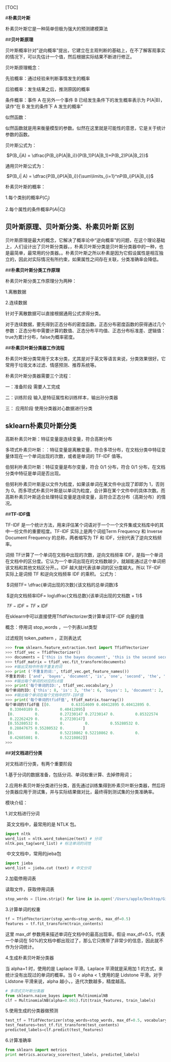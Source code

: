 [TOC]

#**朴素贝叶斯**

朴素贝叶斯它是一种简单但极为强大的预测建模算法

##**贝叶斯原理**

贝叶斯概率针对"逆向概率"提出，它建立在主观判断的基础上，在不了解客观事实的情况下，可以先估计一个值，然后根据实际结果不断进行修正。

贝叶斯原理概念：

先验概率：通过经验来判断事情发生的概率

后验概率：发生结果之后，推测原因的概率

条件概率：事件 A 在另外一个事件 B 已经发生条件下的发生概率表示为 P(A|B)，读作“在 B 发生的条件下 A 发生的概率”

似然函数：

似然函数就是用来衡量模型的参数。似然在这里就是可能性的意思，它是关于统计参数的函数。

贝叶斯公式为：

​			$P(B_i|A) = \dfrac{P(B_i)P(A|B_i)}{P(B_1)P(A|B_1)+P(B_2)P(A|B_2)}$

通用贝叶斯公式为：

​                         $P(B_i| A) = \dfrac{P(B_i)P(A|B_i)}{\sum\limits_{i=1}^nP(B_i)P(A|B_i)}$

朴素贝叶斯的概率：

1.每个类别的概率$P(C_j)$ 

2.每个属性的条件概率$P(Ai|Cj)$

## **贝叶斯原理、贝叶斯分类、朴素贝叶斯 区别**

贝叶斯原理是最大的概念，它解决了概率论中“逆向概率”的问题，在这个理论基础上，人们设计出了贝叶斯分类器，，朴素贝叶斯分类是贝叶斯分类器中的一种，也是最简单，最常用的分类器。。朴素贝叶斯之所以朴素是因为它假设属性是相互独立的，因此对实际情况有所约束，如果属性之间存在关联，分类准确率会降低。

##**朴素贝叶斯分类工作原理**

朴素贝叶斯分类工作原理分为两种：

1.离散数据

2.连续数据

针对于离散数据可以直接根据通用公式求得分类。

对于连续数据，要先得到正态分布的密度函数。正态分布密度函数的获得通过几个参数：正态分布中需要计算的数值、正态分布平均值、正态分布标准差、逻辑值：true为累计分布，false为概率密度。

##**朴素贝叶斯分类器工作流程**

朴素贝叶斯分类常用于文本分类，尤其是对于英文等语言来说，分类效果很好。它常用于垃圾文本过滤、情感预测、推荐系统等。

朴素贝叶斯分类器需要三个流程：

一：准备阶段  需要人工完成

二：训练阶段  输入是特征属性和训练样本，输出孙分类器

三： 应用阶段 使用分类器对心数据进行分类

## **sklearn朴素贝叶斯分类**

高斯朴素贝叶斯：特征变量是连续变量，符合高斯分布

多项式朴素贝叶斯：：特征变量是离散变量，符合多项分布，在文档分类中特征变量体现在一个单词出现的次数，或者是单词的 TF-IDF 值等。

伯努利朴素贝叶斯：特征变量是布尔变量，符合 0/1 分布，符合 0/1 分布，在文档分类中特征是单词是否出现。



伯努利朴素贝叶斯是以文件为粒度，如果该单词在某文件中出现了即即为 1，否则为 0。而多项式朴素贝叶斯是以单词为粒度，会计算在某个文件中的具体次数。而高斯朴素贝叶斯适合处理特征变量是连续变量，且符合正态分布（高斯分布）的情况。

##**TF-IDF值**

TF-IDF 是一个统计方法，用来评估某个词语对于一个一个文件集或文档库中的其中一份文件的重要程度。TF-IDF 实际上是两个词组Term Frequency 和 Inverse Document Frequency 的总称，两者缩写为 TF 和 IDF，分别代表了逆向文档频率。

词频 TF计算了一个单词在文档中出现的次数，逆向文档频率 IDF，是指一个单词在文档中的区分度。它认为一个单词出现在的文档数越少，就越能通过这个单词把该文档和其他文档区分开。。IDF 越大就代表该单词的区分度越大。所以 TF-IDF 实际上是词频 TF 和逆向文档频率 IDF 的乘积。 公式为：

​			$词频TF= \dfrac{单词出现的次数}{该文档的总单词数}$

​                        $逆向文档频率IDF= log\dfrac{文档总数}{该单词出现的文档数 + 1}$

​                       $TF-IDF = TF\times IDF$

在sklearn中可以直接使用TfidfVectorizer类计算单词TF-IDF 向量的值

概念：停用词 stop_words ，一个列表List类型

过滤规则 token_pattern ，正则表达式



```python
>>> from sklearn.feature_extraction.text import TfidfVectorizer
>>> tfidf_vec = TfidfVectorizer()
>>> documents = ['this is the bayes document', 'this is the second second document','and the third one','is this the document']
>>> tfidf_matrix = tfidf_vec.fit_transform(documents)
>>> #输出文档中所有不重复的词
>>> print ('不重复的词:', tfidf_vec.get_feature_names())
不重复的词: ['and', 'bayes', 'document', 'is', 'one', 'second', 'the', 'third', 'this']
>>> #输出每个单词的对应的id值
>>> print('每个单词的ID:', tfidf_vec.vocabulary_)
每个单词的ID: {'this': 8, 'is': 3, 'the': 6, 'bayes': 1, 'document': 2, 'second': 5, 'and': 0, 'third': 7, 'one': 4}
>>> #输出每个单词在每个文档中的TF-IDF值
>>> print('每个单词的tfidf值', tfidf_matrix.toarray())
每个单词的tfidf值 [[0.         0.63314609 0.40412895 0.40412895 0.         0.
  0.33040189 0.         0.40412895]
 [0.         0.         0.27230147 0.27230147 0.         0.85322574
  0.22262429 0.         0.27230147]
 [0.55280532 0.         0.         0.         0.55280532 0.
  0.28847675 0.55280532 0.        ]
 [0.         0.         0.52210862 0.52210862 0.         0.
  0.42685801 0.         0.52210862]]
>>> 
```



##**对文档进行分类**

对文档进行分类，有两个重要阶段

1.基于分词的数据准备，包括分词、单词权重计算、去掉停用词；

2.应用朴素贝叶斯分类进行分类，首先通过训练集得到朴素贝叶斯分类器，然后将分类器应用于测试集，并与实际结果做对比，最终得到测试集的分类准确率。

模块介绍：

1.对文档进行分词

​	英文文档中，最常用的是 NTLK 包。

```python
import nltk
word_list = nltk.word_tokenize(text) # 分词
nltk.pos_tag(word_list) # 标注单词的词性
```

​        中文文档中，常用的jieba包

```python
import jieba
word_list = jieba.cut (text) # 中文分词
```

2.加载停用词表

读取文件，获取停用词表

```python
stop_words = [line.strip() for line in io.open('/Users/apple/Desktop/GitHubProject/Read mark/数据分析/geekTime/data/stopwords.txt', encoding = 'utf-8').readlines()]
```

3.计算单词的权重

```python 
tf = TfidfVectorizer(stop_words=stop_words, max_df=0.5)
features = tf.fit_transform(train_contents)
```

这里 max_df 参数用来描述单词在文档中的最高出现率。假设 max_df=0.5，代表一个单词在 50%的文档中都出现过了，那么它只携带了非常少的信息，因此就不作为分词统计。

4.生成朴素贝叶斯分类器

当 alpha=1 时，使用的是 Laplace 平滑。Laplace 平滑就是采用加 1 的方式，来统计没有出现过的单词的概率。当 0 < alpha < 1,使用的是 Lidstone 平滑。对于 Lidstone 平滑来说，alpha 越小，，迭代次数越多，精度越高。

```python
# 多项式贝叶斯分类器
from sklearn.naive_bayes import MultinomialNB  
clf = MultinomialNB(alpha=0.001).fit(train_features, train_labels)
```

5.使用生成的分类器做预测

```python
test_tf = TfidfVectorizer(stop_words=stop_words, max_df=0.5, vocabulary=train_vocabulary)
test_features=test_tf.fit_transform(test_contents)
predicted_labels=clf.predict(test_features)
```

6.计算准确率

```python
from sklearn import metrics
print metrics.accuracy_score(test_labels, predicted_labels)
```

